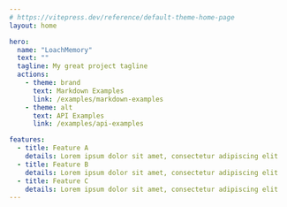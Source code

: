 ```yaml
---
# https://vitepress.dev/reference/default-theme-home-page
layout: home

hero:
  name: "LoachMemory"
  text: ""
  tagline: My great project tagline
  actions:
    - theme: brand
      text: Markdown Examples
      link: /examples/markdown-examples
    - theme: alt
      text: API Examples
      link: /examples/api-examples

features:
  - title: Feature A
    details: Lorem ipsum dolor sit amet, consectetur adipiscing elit
  - title: Feature B
    details: Lorem ipsum dolor sit amet, consectetur adipiscing elit
  - title: Feature C
    details: Lorem ipsum dolor sit amet, consectetur adipiscing elit
---
```


